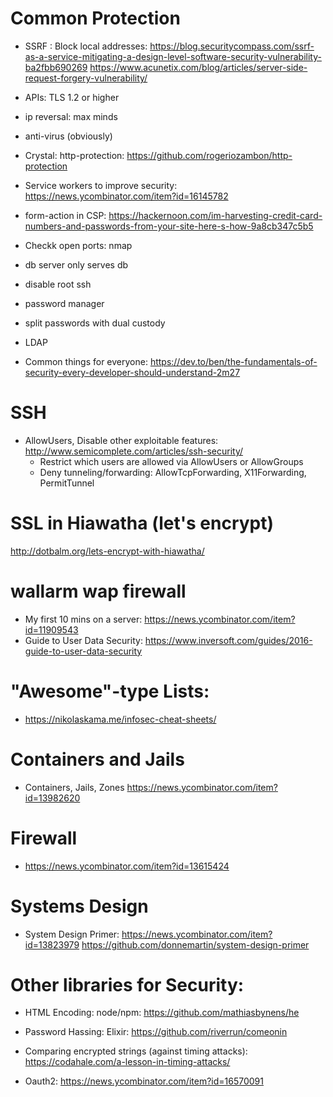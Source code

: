 
Common Protection
================

* SSRF : Block local addresses:
  https://blog.securitycompass.com/ssrf-as-a-service-mitigating-a-design-level-software-security-vulnerability-ba2fbb690269
  https://www.acunetix.com/blog/articles/server-side-request-forgery-vulnerability/


* APIs: TLS 1.2 or higher

* ip reversal: max minds

* anti-virus (obviously)

* Crystal: http-protection: https://github.com/rogeriozambon/http-protection
* Service workers to improve security: https://news.ycombinator.com/item?id=16145782
* form-action in CSP: https://hackernoon.com/im-harvesting-credit-card-numbers-and-passwords-from-your-site-here-s-how-9a8cb347c5b5

* Checkk open ports: nmap

* db server only serves db

* disable root ssh

* password manager

* split passwords with dual custody

* LDAP

* Common things for everyone: https://dev.to/ben/the-fundamentals-of-security-every-developer-should-understand-2m27


SSH
===============================

* AllowUsers, Disable other exploitable features:
  http://www.semicomplete.com/articles/ssh-security/
  * Restrict which users are allowed via AllowUsers or AllowGroups
  * Deny tunneling/forwarding: AllowTcpForwarding, X11Forwarding, PermitTunnel



SSL in Hiawatha (let's encrypt)
===============================
http://dotbalm.org/lets-encrypt-with-hiawatha/

wallarm wap firewall
===================

* My first 10 mins on a server: https://news.ycombinator.com/item?id=11909543
* Guide to User Data Security: https://www.inversoft.com/guides/2016-guide-to-user-data-security

"Awesome"-type Lists:
=====================

* https://nikolaskama.me/infosec-cheat-sheets/

Containers and Jails
====================

* Containers, Jails, Zones
  https://news.ycombinator.com/item?id=13982620


Firewall
========

* https://news.ycombinator.com/item?id=13615424


Systems Design
==============

* System Design Primer: 
  https://news.ycombinator.com/item?id=13823979
  https://github.com/donnemartin/system-design-primer



Other libraries for Security:
==============
* HTML Encoding: node/npm: https://github.com/mathiasbynens/he
* Password Hassing: Elixir: https://github.com/riverrun/comeonin
* Comparing encrypted strings (against timing attacks): https://codahale.com/a-lesson-in-timing-attacks/

* Oauth2: https://news.ycombinator.com/item?id=16570091


